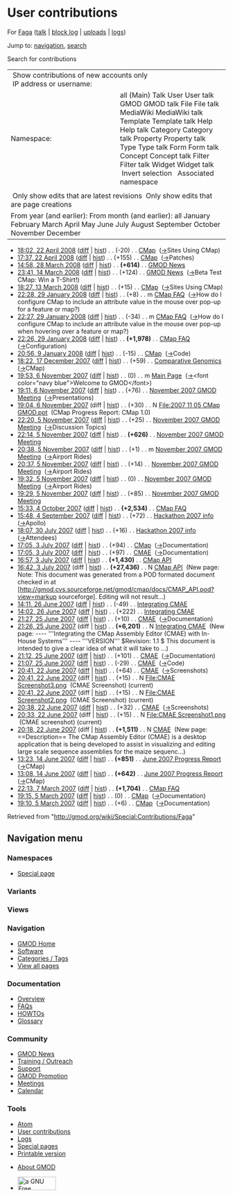<div id="mw-page-base" class="noprint">

</div>

<div id="mw-head-base" class="noprint">

</div>

<div id="content" class="mw-body" role="main">

<span id="top"></span>

<div id="mw-js-message" style="display:none;">

</div>



# <span dir="auto">User contributions</span>

<div id="bodyContent">

<div id="contentSub">

For [Faga](/wiki/User:Faga "User:Faga") (<a
href="/mediawiki/index.php?title=User_talk:Faga&amp;action=edit&amp;redlink=1"
class="new" title="User talk:Faga (page does not exist)">talk</a> \|
[block
log](/mediawiki/index.php?title=Special:Log/block&page=User%3AFaga "Special:Log/block")
\| [uploads](/wiki/Special:ListFiles/Faga "Special:ListFiles/Faga") \|
[logs](/wiki/Special:Log/Faga "Special:Log/Faga"))

</div>

<div id="jump-to-nav" class="mw-jump">

Jump to: [navigation](#mw-navigation), [search](#p-search)

</div>

<div id="mw-content-text">

Search for contributions

<table class="mw-contributions-table">
<colgroup>
<col style="width: 50%" />
<col style="width: 50%" />
</colgroup>
<tbody>
<tr class="odd">
<td colspan="2"> Show contributions of new accounts only<br />
 IP address or username:</td>
</tr>
<tr class="even">
<td class="mw-label">Namespace:</td>
<td>all (Main) Talk User User talk GMOD GMOD talk File File talk
MediaWiki MediaWiki talk Template Template talk Help Help talk Category
Category talk Property Property talk Type Type talk Form Form talk
Concept Concept talk Filter Filter talk Widget Widget talk  
 Invert selection 
 Associated namespace </td>
</tr>
<tr class="odd">
<td colspan="2"></td>
</tr>
<tr class="even">
<td colspan="2"> Only show edits that are latest revisions
 Only show edits that are page creations</td>
</tr>
<tr class="odd">
<td colspan="2">From year (and earlier): From month (and earlier): all
January February March April May June July August September October
November December</td>
</tr>
</tbody>
</table>

- <a href="/mediawiki/index.php?title=CMap&amp;oldid=5263"
  class="mw-changeslist-date" title="CMap">18:02, 22 April 2008</a>
  ([diff](/mediawiki/index.php?title=CMap&diff=prev&oldid=5263 "CMap")
  \| [hist](/mediawiki/index.php?title=CMap&action=history "CMap"))
  <span class="mw-changeslist-separator">. .</span>
  <span class="mw-plusminus-neg" dir="ltr"
  title="4,509 bytes after change">(-20)</span>‎
  <span class="mw-changeslist-separator">. .</span>
  <a href="/wiki/CMap" class="mw-contributions-title"
  title="CMap">CMap</a> ‎
  <span class="comment">([→](/wiki/CMap#Sites_Using_CMap "CMap")‎<span dir="auto"><span class="autocomment">Sites
  Using CMap</span></span>)</span>
- <a href="/mediawiki/index.php?title=CMap&amp;oldid=5262"
  class="mw-changeslist-date" title="CMap">17:37, 22 April 2008</a>
  ([diff](/mediawiki/index.php?title=CMap&diff=prev&oldid=5262 "CMap")
  \| [hist](/mediawiki/index.php?title=CMap&action=history "CMap"))
  <span class="mw-changeslist-separator">. .</span>
  <span class="mw-plusminus-pos" dir="ltr"
  title="4,529 bytes after change">(+155)</span>‎
  <span class="mw-changeslist-separator">. .</span>
  <a href="/wiki/CMap" class="mw-contributions-title"
  title="CMap">CMap</a> ‎
  <span class="comment">([→](/wiki/CMap#Patches "CMap")‎<span dir="auto"><span class="autocomment">Patches</span></span>)</span>
- <a href="/mediawiki/index.php?title=GMOD_News&amp;oldid=5130"
  class="mw-changeslist-date" title="GMOD News">14:58, 28 March 2008</a>
  ([diff](/mediawiki/index.php?title=GMOD_News&diff=prev&oldid=5130 "GMOD News")
  \|
  [hist](/mediawiki/index.php?title=GMOD_News&action=history "GMOD News"))
  <span class="mw-changeslist-separator">. .</span> **(+614)**‎
  <span class="mw-changeslist-separator">. .</span>
  <a href="/wiki/GMOD_News" class="mw-contributions-title"
  title="GMOD News">GMOD News</a> ‎
- <a href="/mediawiki/index.php?title=GMOD_News&amp;oldid=5043"
  class="mw-changeslist-date" title="GMOD News">23:41, 14 March 2008</a>
  ([diff](/mediawiki/index.php?title=GMOD_News&diff=prev&oldid=5043 "GMOD News")
  \|
  [hist](/mediawiki/index.php?title=GMOD_News&action=history "GMOD News"))
  <span class="mw-changeslist-separator">. .</span>
  <span class="mw-plusminus-pos" dir="ltr"
  title="15,819 bytes after change">(+124)</span>‎
  <span class="mw-changeslist-separator">. .</span>
  <a href="/wiki/GMOD_News" class="mw-contributions-title"
  title="GMOD News">GMOD News</a> ‎
  <span class="comment">([→](/wiki/GMOD_News#Beta_Test_CMap:_Win_a_T-Shirt.21 "GMOD News")‎<span dir="auto"><span class="autocomment">Beta
  Test CMap: Win a T-Shirt!</span></span>)</span>
- <a href="/mediawiki/index.php?title=CMap&amp;oldid=4991"
  class="mw-changeslist-date" title="CMap">18:27, 13 March 2008</a>
  ([diff](/mediawiki/index.php?title=CMap&diff=prev&oldid=4991 "CMap")
  \| [hist](/mediawiki/index.php?title=CMap&action=history "CMap"))
  <span class="mw-changeslist-separator">. .</span>
  <span class="mw-plusminus-pos" dir="ltr"
  title="4,211 bytes after change">(+15)</span>‎
  <span class="mw-changeslist-separator">. .</span>
  <a href="/wiki/CMap" class="mw-contributions-title"
  title="CMap">CMap</a> ‎
  <span class="comment">([→](/wiki/CMap#Sites_Using_CMap "CMap")‎<span dir="auto"><span class="autocomment">Sites
  Using CMap</span></span>)</span>
- <a href="/mediawiki/index.php?title=CMap_FAQ&amp;oldid=4451"
  class="mw-changeslist-date" title="CMap FAQ">22:28, 29 January 2008</a>
  ([diff](/mediawiki/index.php?title=CMap_FAQ&diff=prev&oldid=4451 "CMap FAQ")
  \|
  [hist](/mediawiki/index.php?title=CMap_FAQ&action=history "CMap FAQ"))
  <span class="mw-changeslist-separator">. .</span>
  <span class="mw-plusminus-pos" dir="ltr"
  title="6,512 bytes after change">(+8)</span>‎
  <span class="mw-changeslist-separator">. .</span> m
  <a href="/wiki/CMap_FAQ" class="mw-contributions-title"
  title="CMap FAQ">CMap FAQ</a> ‎
  <span class="comment">([→](/wiki/CMap_FAQ#How_do_I_configure_CMap_to_include_an_attribute_value_in_the_mouse_over_pop-up_for_a_feature_or_map.3F "CMap FAQ")‎<span dir="auto"><span class="autocomment">How
  do I configure CMap to include an attribute value in the mouse over
  pop-up for a feature or map?</span></span>)</span>
- <a href="/mediawiki/index.php?title=CMap_FAQ&amp;oldid=4450"
  class="mw-changeslist-date" title="CMap FAQ">22:27, 29 January 2008</a>
  ([diff](/mediawiki/index.php?title=CMap_FAQ&diff=prev&oldid=4450 "CMap FAQ")
  \|
  [hist](/mediawiki/index.php?title=CMap_FAQ&action=history "CMap FAQ"))
  <span class="mw-changeslist-separator">. .</span>
  <span class="mw-plusminus-neg" dir="ltr"
  title="6,504 bytes after change">(-34)</span>‎
  <span class="mw-changeslist-separator">. .</span> m
  <a href="/wiki/CMap_FAQ" class="mw-contributions-title"
  title="CMap FAQ">CMap FAQ</a> ‎
  <span class="comment">([→](/wiki/CMap_FAQ#How_do_I_configure_CMap_to_include_an_attribute_value_in_the_mouse_over_pop-up_when_hovering_over_a_feature_or_map.3F "CMap FAQ")‎<span dir="auto"><span class="autocomment">How
  do I configure CMap to include an attribute value in the mouse over
  pop-up when hovering over a feature or map?</span></span>)</span>
- <a href="/mediawiki/index.php?title=CMap_FAQ&amp;oldid=4449"
  class="mw-changeslist-date" title="CMap FAQ">22:26, 29 January 2008</a>
  ([diff](/mediawiki/index.php?title=CMap_FAQ&diff=prev&oldid=4449 "CMap FAQ")
  \|
  [hist](/mediawiki/index.php?title=CMap_FAQ&action=history "CMap FAQ"))
  <span class="mw-changeslist-separator">. .</span> **(+1,978)**‎
  <span class="mw-changeslist-separator">. .</span>
  <a href="/wiki/CMap_FAQ" class="mw-contributions-title"
  title="CMap FAQ">CMap FAQ</a> ‎
  <span class="comment">([→](/wiki/CMap_FAQ#Configuration "CMap FAQ")‎<span dir="auto"><span class="autocomment">Configuration</span></span>)</span>
- <a href="/mediawiki/index.php?title=CMap&amp;oldid=3938"
  class="mw-changeslist-date" title="CMap">20:56, 9 January 2008</a>
  ([diff](/mediawiki/index.php?title=CMap&diff=prev&oldid=3938 "CMap")
  \| [hist](/mediawiki/index.php?title=CMap&action=history "CMap"))
  <span class="mw-changeslist-separator">. .</span>
  <span class="mw-plusminus-neg" dir="ltr"
  title="4,057 bytes after change">(-15)</span>‎
  <span class="mw-changeslist-separator">. .</span>
  <a href="/wiki/CMap" class="mw-contributions-title"
  title="CMap">CMap</a> ‎
  <span class="comment">([→](/wiki/CMap#Code "CMap")‎<span dir="auto"><span class="autocomment">Code</span></span>)</span>
- <a href="/mediawiki/index.php?title=Comparative_Genomics&amp;oldid=3677"
  class="mw-changeslist-date" title="Comparative Genomics">18:22, 17
  December 2007</a>
  ([diff](/mediawiki/index.php?title=Comparative_Genomics&diff=prev&oldid=3677 "Comparative Genomics")
  \|
  [hist](/mediawiki/index.php?title=Comparative_Genomics&action=history "Comparative Genomics"))
  <span class="mw-changeslist-separator">. .</span>
  <span class="mw-plusminus-pos" dir="ltr"
  title="1,834 bytes after change">(+59)</span>‎
  <span class="mw-changeslist-separator">. .</span>
  <a href="/wiki/Comparative_Genomics" class="mw-contributions-title"
  title="Comparative Genomics">Comparative Genomics</a> ‎
  <span class="comment">([→](/wiki/Comparative_Genomics#CMap "Comparative Genomics")‎<span dir="auto"><span class="autocomment">CMap</span></span>)</span>
- <a href="/mediawiki/index.php?title=Main_Page&amp;oldid=3333"
  class="mw-changeslist-date" title="Main Page">19:53, 6 November 2007</a>
  ([diff](/mediawiki/index.php?title=Main_Page&diff=prev&oldid=3333 "Main Page")
  \|
  [hist](/mediawiki/index.php?title=Main_Page&action=history "Main Page"))
  <span class="mw-changeslist-separator">. .</span>
  <span class="mw-plusminus-null" dir="ltr"
  title="5,538 bytes after change">(0)</span>‎
  <span class="mw-changeslist-separator">. .</span> m
  <a href="/wiki/Main_Page" class="mw-contributions-title"
  title="Main Page">Main Page</a> ‎
  <span class="comment">([→](/wiki/Main_Page#.3Cfont_color.3D.22navy_blue.22.3EWelcome_to_GMOD.3C.2Ffont.3E "Main Page")‎<span dir="auto"><span class="autocomment">\<font
  color="navy blue"\>Welcome to GMOD\</font\></span></span>)</span>
- <a
  href="/mediawiki/index.php?title=November_2007_GMOD_Meeting&amp;oldid=3332"
  class="mw-changeslist-date" title="November 2007 GMOD Meeting">19:11, 6
  November 2007</a>
  ([diff](/mediawiki/index.php?title=November_2007_GMOD_Meeting&diff=prev&oldid=3332 "November 2007 GMOD Meeting")
  \|
  [hist](/mediawiki/index.php?title=November_2007_GMOD_Meeting&action=history "November 2007 GMOD Meeting"))
  <span class="mw-changeslist-separator">. .</span>
  <span class="mw-plusminus-pos" dir="ltr"
  title="6,139 bytes after change">(+76)</span>‎
  <span class="mw-changeslist-separator">. .</span>
  <a href="/wiki/November_2007_GMOD_Meeting"
  class="mw-contributions-title"
  title="November 2007 GMOD Meeting">November 2007 GMOD Meeting</a> ‎
  <span class="comment">([→](/wiki/November_2007_GMOD_Meeting#Presentations "November 2007 GMOD Meeting")‎<span dir="auto"><span class="autocomment">Presentations</span></span>)</span>
- <a
  href="/mediawiki/index.php?title=File:2007_11_05_CMap_GMOD.ppt&amp;oldid=3331"
  class="mw-changeslist-date" title="File:2007 11 05 CMap GMOD.ppt">19:04,
  6 November 2007</a> (diff \|
  [hist](/mediawiki/index.php?title=File:2007_11_05_CMap_GMOD.ppt&action=history "File:2007 11 05 CMap GMOD.ppt"))
  <span class="mw-changeslist-separator">. .</span>
  <span class="mw-plusminus-pos" dir="ltr"
  title="30 bytes after change">(+30)</span>‎
  <span class="mw-changeslist-separator">. .</span> N
  <a href="/wiki/File:2007_11_05_CMap_GMOD.ppt"
  class="mw-contributions-title"
  title="File:2007 11 05 CMap GMOD.ppt">File:2007 11 05 CMap GMOD.ppt</a>
  ‎ <span class="comment">(CMap Progress Report: CMap 1.0)</span>
- <a
  href="/mediawiki/index.php?title=November_2007_GMOD_Meeting&amp;oldid=3312"
  class="mw-changeslist-date" title="November 2007 GMOD Meeting">22:20, 5
  November 2007</a>
  ([diff](/mediawiki/index.php?title=November_2007_GMOD_Meeting&diff=prev&oldid=3312 "November 2007 GMOD Meeting")
  \|
  [hist](/mediawiki/index.php?title=November_2007_GMOD_Meeting&action=history "November 2007 GMOD Meeting"))
  <span class="mw-changeslist-separator">. .</span>
  <span class="mw-plusminus-pos" dir="ltr"
  title="5,563 bytes after change">(+25)</span>‎
  <span class="mw-changeslist-separator">. .</span>
  <a href="/wiki/November_2007_GMOD_Meeting"
  class="mw-contributions-title"
  title="November 2007 GMOD Meeting">November 2007 GMOD Meeting</a> ‎
  <span class="comment">([→](/wiki/November_2007_GMOD_Meeting#Discussion_Topics "November 2007 GMOD Meeting")‎<span dir="auto"><span class="autocomment">Discussion
  Topics</span></span>)</span>
- <a
  href="/mediawiki/index.php?title=November_2007_GMOD_Meeting&amp;oldid=3311"
  class="mw-changeslist-date" title="November 2007 GMOD Meeting">22:14, 5
  November 2007</a>
  ([diff](/mediawiki/index.php?title=November_2007_GMOD_Meeting&diff=prev&oldid=3311 "November 2007 GMOD Meeting")
  \|
  [hist](/mediawiki/index.php?title=November_2007_GMOD_Meeting&action=history "November 2007 GMOD Meeting"))
  <span class="mw-changeslist-separator">. .</span> **(+626)**‎
  <span class="mw-changeslist-separator">. .</span>
  <a href="/wiki/November_2007_GMOD_Meeting"
  class="mw-contributions-title"
  title="November 2007 GMOD Meeting">November 2007 GMOD Meeting</a> ‎
- <a
  href="/mediawiki/index.php?title=November_2007_GMOD_Meeting&amp;oldid=3304"
  class="mw-changeslist-date" title="November 2007 GMOD Meeting">20:38, 5
  November 2007</a>
  ([diff](/mediawiki/index.php?title=November_2007_GMOD_Meeting&diff=prev&oldid=3304 "November 2007 GMOD Meeting")
  \|
  [hist](/mediawiki/index.php?title=November_2007_GMOD_Meeting&action=history "November 2007 GMOD Meeting"))
  <span class="mw-changeslist-separator">. .</span>
  <span class="mw-plusminus-pos" dir="ltr"
  title="4,389 bytes after change">(+1)</span>‎
  <span class="mw-changeslist-separator">. .</span> m
  <a href="/wiki/November_2007_GMOD_Meeting"
  class="mw-contributions-title"
  title="November 2007 GMOD Meeting">November 2007 GMOD Meeting</a> ‎
  <span class="comment">([→](/wiki/November_2007_GMOD_Meeting#Airport_Rides "November 2007 GMOD Meeting")‎<span dir="auto"><span class="autocomment">Airport
  Rides</span></span>)</span>
- <a
  href="/mediawiki/index.php?title=November_2007_GMOD_Meeting&amp;oldid=3303"
  class="mw-changeslist-date" title="November 2007 GMOD Meeting">20:37, 5
  November 2007</a>
  ([diff](/mediawiki/index.php?title=November_2007_GMOD_Meeting&diff=prev&oldid=3303 "November 2007 GMOD Meeting")
  \|
  [hist](/mediawiki/index.php?title=November_2007_GMOD_Meeting&action=history "November 2007 GMOD Meeting"))
  <span class="mw-changeslist-separator">. .</span>
  <span class="mw-plusminus-pos" dir="ltr"
  title="4,388 bytes after change">(+14)</span>‎
  <span class="mw-changeslist-separator">. .</span>
  <a href="/wiki/November_2007_GMOD_Meeting"
  class="mw-contributions-title"
  title="November 2007 GMOD Meeting">November 2007 GMOD Meeting</a> ‎
  <span class="comment">([→](/wiki/November_2007_GMOD_Meeting#Airport_Rides "November 2007 GMOD Meeting")‎<span dir="auto"><span class="autocomment">Airport
  Rides</span></span>)</span>
- <a
  href="/mediawiki/index.php?title=November_2007_GMOD_Meeting&amp;oldid=3296"
  class="mw-changeslist-date" title="November 2007 GMOD Meeting">19:32, 5
  November 2007</a>
  ([diff](/mediawiki/index.php?title=November_2007_GMOD_Meeting&diff=prev&oldid=3296 "November 2007 GMOD Meeting")
  \|
  [hist](/mediawiki/index.php?title=November_2007_GMOD_Meeting&action=history "November 2007 GMOD Meeting"))
  <span class="mw-changeslist-separator">. .</span>
  <span class="mw-plusminus-null" dir="ltr"
  title="4,253 bytes after change">(0)</span>‎
  <span class="mw-changeslist-separator">. .</span>
  <a href="/wiki/November_2007_GMOD_Meeting"
  class="mw-contributions-title"
  title="November 2007 GMOD Meeting">November 2007 GMOD Meeting</a> ‎
  <span class="comment">([→](/wiki/November_2007_GMOD_Meeting#Airport_Rides "November 2007 GMOD Meeting")‎<span dir="auto"><span class="autocomment">Airport
  Rides</span></span>)</span>
- <a
  href="/mediawiki/index.php?title=November_2007_GMOD_Meeting&amp;oldid=3295"
  class="mw-changeslist-date" title="November 2007 GMOD Meeting">19:29, 5
  November 2007</a>
  ([diff](/mediawiki/index.php?title=November_2007_GMOD_Meeting&diff=prev&oldid=3295 "November 2007 GMOD Meeting")
  \|
  [hist](/mediawiki/index.php?title=November_2007_GMOD_Meeting&action=history "November 2007 GMOD Meeting"))
  <span class="mw-changeslist-separator">. .</span>
  <span class="mw-plusminus-pos" dir="ltr"
  title="4,253 bytes after change">(+85)</span>‎
  <span class="mw-changeslist-separator">. .</span>
  <a href="/wiki/November_2007_GMOD_Meeting"
  class="mw-contributions-title"
  title="November 2007 GMOD Meeting">November 2007 GMOD Meeting</a> ‎
- <a href="/mediawiki/index.php?title=CMap_FAQ&amp;oldid=3193"
  class="mw-changeslist-date" title="CMap FAQ">15:33, 4 October 2007</a>
  ([diff](/mediawiki/index.php?title=CMap_FAQ&diff=prev&oldid=3193 "CMap FAQ")
  \|
  [hist](/mediawiki/index.php?title=CMap_FAQ&action=history "CMap FAQ"))
  <span class="mw-changeslist-separator">. .</span> **(+2,534)**‎
  <span class="mw-changeslist-separator">. .</span>
  <a href="/wiki/CMap_FAQ" class="mw-contributions-title"
  title="CMap FAQ">CMap FAQ</a> ‎
- <a href="/mediawiki/index.php?title=Hackathon_2007_info&amp;oldid=2984"
  class="mw-changeslist-date" title="Hackathon 2007 info">15:48, 4
  September 2007</a>
  ([diff](/mediawiki/index.php?title=Hackathon_2007_info&diff=prev&oldid=2984 "Hackathon 2007 info")
  \|
  [hist](/mediawiki/index.php?title=Hackathon_2007_info&action=history "Hackathon 2007 info"))
  <span class="mw-changeslist-separator">. .</span>
  <span class="mw-plusminus-pos" dir="ltr"
  title="10,858 bytes after change">(+72)</span>‎
  <span class="mw-changeslist-separator">. .</span>
  <a href="/wiki/Hackathon_2007_info" class="mw-contributions-title"
  title="Hackathon 2007 info">Hackathon 2007 info</a> ‎
  <span class="comment">([→](/wiki/Hackathon_2007_info#Apollo "Hackathon 2007 info")‎<span dir="auto"><span class="autocomment">Apollo</span></span>)</span>
- <a href="/mediawiki/index.php?title=Hackathon_2007_info&amp;oldid=2873"
  class="mw-changeslist-date" title="Hackathon 2007 info">18:07, 30 July
  2007</a>
  ([diff](/mediawiki/index.php?title=Hackathon_2007_info&diff=prev&oldid=2873 "Hackathon 2007 info")
  \|
  [hist](/mediawiki/index.php?title=Hackathon_2007_info&action=history "Hackathon 2007 info"))
  <span class="mw-changeslist-separator">. .</span>
  <span class="mw-plusminus-pos" dir="ltr"
  title="5,984 bytes after change">(+16)</span>‎
  <span class="mw-changeslist-separator">. .</span>
  <a href="/wiki/Hackathon_2007_info" class="mw-contributions-title"
  title="Hackathon 2007 info">Hackathon 2007 info</a> ‎
  <span class="comment">([→](/wiki/Hackathon_2007_info#Attendees "Hackathon 2007 info")‎<span dir="auto"><span class="autocomment">Attendees</span></span>)</span>
- <a href="/mediawiki/index.php?title=CMap&amp;oldid=2768"
  class="mw-changeslist-date" title="CMap">17:05, 3 July 2007</a>
  ([diff](/mediawiki/index.php?title=CMap&diff=prev&oldid=2768 "CMap")
  \| [hist](/mediawiki/index.php?title=CMap&action=history "CMap"))
  <span class="mw-changeslist-separator">. .</span>
  <span class="mw-plusminus-pos" dir="ltr"
  title="3,646 bytes after change">(+94)</span>‎
  <span class="mw-changeslist-separator">. .</span>
  <a href="/wiki/CMap" class="mw-contributions-title"
  title="CMap">CMap</a> ‎
  <span class="comment">([→](/wiki/CMap#Documentation "CMap")‎<span dir="auto"><span class="autocomment">Documentation</span></span>)</span>
- <a href="/mediawiki/index.php?title=CMAE&amp;oldid=2767"
  class="mw-changeslist-date" title="CMAE">17:05, 3 July 2007</a>
  ([diff](/mediawiki/index.php?title=CMAE&diff=prev&oldid=2767 "CMAE")
  \| [hist](/mediawiki/index.php?title=CMAE&action=history "CMAE"))
  <span class="mw-changeslist-separator">. .</span>
  <span class="mw-plusminus-pos" dir="ltr"
  title="1,786 bytes after change">(+97)</span>‎
  <span class="mw-changeslist-separator">. .</span>
  <a href="/wiki/CMAE" class="mw-contributions-title"
  title="CMAE">CMAE</a> ‎
  <span class="comment">([→](/wiki/CMAE#Documentation "CMAE")‎<span dir="auto"><span class="autocomment">Documentation</span></span>)</span>
- <a href="/mediawiki/index.php?title=CMap_API&amp;oldid=2766"
  class="mw-changeslist-date" title="CMap API">16:57, 3 July 2007</a>
  ([diff](/mediawiki/index.php?title=CMap_API&diff=prev&oldid=2766 "CMap API")
  \|
  [hist](/mediawiki/index.php?title=CMap_API&action=history "CMap API"))
  <span class="mw-changeslist-separator">. .</span> **(+1,430)**‎
  <span class="mw-changeslist-separator">. .</span>
  <a href="/wiki/CMap_API" class="mw-contributions-title"
  title="CMap API">CMap API</a> ‎
- <a href="/mediawiki/index.php?title=CMap_API&amp;oldid=2764"
  class="mw-changeslist-date" title="CMap API">16:42, 3 July 2007</a>
  (diff \|
  [hist](/mediawiki/index.php?title=CMap_API&action=history "CMap API"))
  <span class="mw-changeslist-separator">. .</span> **(+27,436)**‎
  <span class="mw-changeslist-separator">. .</span> N
  <a href="/wiki/CMap_API" class="mw-contributions-title"
  title="CMap API">CMap API</a> ‎ <span class="comment">(New page: Note:
  This document was generated from a POD formated document checked in at
  \[http://gmod.cvs.sourceforge.net/gmod/cmap/docs/CMAP_API.pod?view=markup
  sourceforge\]. Editing will not result...)</span>
- <a href="/mediawiki/index.php?title=Integrating_CMAE&amp;oldid=2752"
  class="mw-changeslist-date" title="Integrating CMAE">14:11, 26 June
  2007</a>
  ([diff](/mediawiki/index.php?title=Integrating_CMAE&diff=prev&oldid=2752 "Integrating CMAE")
  \|
  [hist](/mediawiki/index.php?title=Integrating_CMAE&action=history "Integrating CMAE"))
  <span class="mw-changeslist-separator">. .</span>
  <span class="mw-plusminus-neg" dir="ltr"
  title="6,374 bytes after change">(-49)</span>‎
  <span class="mw-changeslist-separator">. .</span>
  <a href="/wiki/Integrating_CMAE" class="mw-contributions-title"
  title="Integrating CMAE">Integrating CMAE</a> ‎
- <a href="/mediawiki/index.php?title=Integrating_CMAE&amp;oldid=2751"
  class="mw-changeslist-date" title="Integrating CMAE">14:02, 26 June
  2007</a>
  ([diff](/mediawiki/index.php?title=Integrating_CMAE&diff=prev&oldid=2751 "Integrating CMAE")
  \|
  [hist](/mediawiki/index.php?title=Integrating_CMAE&action=history "Integrating CMAE"))
  <span class="mw-changeslist-separator">. .</span>
  <span class="mw-plusminus-pos" dir="ltr"
  title="6,423 bytes after change">(+222)</span>‎
  <span class="mw-changeslist-separator">. .</span>
  <a href="/wiki/Integrating_CMAE" class="mw-contributions-title"
  title="Integrating CMAE">Integrating CMAE</a> ‎
- <a href="/mediawiki/index.php?title=CMAE&amp;oldid=2750"
  class="mw-changeslist-date" title="CMAE">21:27, 25 June 2007</a>
  ([diff](/mediawiki/index.php?title=CMAE&diff=prev&oldid=2750 "CMAE")
  \| [hist](/mediawiki/index.php?title=CMAE&action=history "CMAE"))
  <span class="mw-changeslist-separator">. .</span>
  <span class="mw-plusminus-pos" dir="ltr"
  title="1,689 bytes after change">(+10)</span>‎
  <span class="mw-changeslist-separator">. .</span>
  <a href="/wiki/CMAE" class="mw-contributions-title"
  title="CMAE">CMAE</a> ‎
  <span class="comment">([→](/wiki/CMAE#Documentation "CMAE")‎<span dir="auto"><span class="autocomment">Documentation</span></span>)</span>
- <a href="/mediawiki/index.php?title=Integrating_CMAE&amp;oldid=2749"
  class="mw-changeslist-date" title="Integrating CMAE">21:26, 25 June
  2007</a> (diff \|
  [hist](/mediawiki/index.php?title=Integrating_CMAE&action=history "Integrating CMAE"))
  <span class="mw-changeslist-separator">. .</span> **(+6,201)**‎
  <span class="mw-changeslist-separator">. .</span> N
  <a href="/wiki/Integrating_CMAE" class="mw-contributions-title"
  title="Integrating CMAE">Integrating CMAE</a> ‎
  <span class="comment">(New page: ---- '''Integrating the CMap Assembly
  Editor (CMAE) with In-House Systems''' ---- '''VERSION''' \$Revision:
  1.1 \$ This document is intended to give a clear idea of what it will
  take to ...)</span>
- <a href="/mediawiki/index.php?title=CMAE&amp;oldid=2748"
  class="mw-changeslist-date" title="CMAE">21:12, 25 June 2007</a>
  ([diff](/mediawiki/index.php?title=CMAE&diff=prev&oldid=2748 "CMAE")
  \| [hist](/mediawiki/index.php?title=CMAE&action=history "CMAE"))
  <span class="mw-changeslist-separator">. .</span>
  <span class="mw-plusminus-pos" dir="ltr"
  title="1,679 bytes after change">(+101)</span>‎
  <span class="mw-changeslist-separator">. .</span>
  <a href="/wiki/CMAE" class="mw-contributions-title"
  title="CMAE">CMAE</a> ‎
  <span class="comment">([→](/wiki/CMAE#Documentation "CMAE")‎<span dir="auto"><span class="autocomment">Documentation</span></span>)</span>
- <a href="/mediawiki/index.php?title=CMAE&amp;oldid=2747"
  class="mw-changeslist-date" title="CMAE">21:07, 25 June 2007</a>
  ([diff](/mediawiki/index.php?title=CMAE&diff=prev&oldid=2747 "CMAE")
  \| [hist](/mediawiki/index.php?title=CMAE&action=history "CMAE"))
  <span class="mw-changeslist-separator">. .</span>
  <span class="mw-plusminus-neg" dir="ltr"
  title="1,578 bytes after change">(-29)</span>‎
  <span class="mw-changeslist-separator">. .</span>
  <a href="/wiki/CMAE" class="mw-contributions-title"
  title="CMAE">CMAE</a> ‎
  <span class="comment">([→](/wiki/CMAE#Code "CMAE")‎<span dir="auto"><span class="autocomment">Code</span></span>)</span>
- <a href="/mediawiki/index.php?title=CMAE&amp;oldid=2745"
  class="mw-changeslist-date" title="CMAE">20:41, 22 June 2007</a>
  ([diff](/mediawiki/index.php?title=CMAE&diff=prev&oldid=2745 "CMAE")
  \| [hist](/mediawiki/index.php?title=CMAE&action=history "CMAE"))
  <span class="mw-changeslist-separator">. .</span>
  <span class="mw-plusminus-pos" dir="ltr"
  title="1,607 bytes after change">(+64)</span>‎
  <span class="mw-changeslist-separator">. .</span>
  <a href="/wiki/CMAE" class="mw-contributions-title"
  title="CMAE">CMAE</a> ‎
  <span class="comment">([→](/wiki/CMAE#Screenshots "CMAE")‎<span dir="auto"><span class="autocomment">Screenshots</span></span>)</span>
- <a
  href="/mediawiki/index.php?title=File:CMAE_Screenshot3.png&amp;oldid=2744"
  class="mw-changeslist-date" title="File:CMAE Screenshot3.png">20:41, 22
  June 2007</a> (diff \|
  [hist](/mediawiki/index.php?title=File:CMAE_Screenshot3.png&action=history "File:CMAE Screenshot3.png"))
  <span class="mw-changeslist-separator">. .</span>
  <span class="mw-plusminus-pos" dir="ltr"
  title="15 bytes after change">(+15)</span>‎
  <span class="mw-changeslist-separator">. .</span> N
  <a href="/wiki/File:CMAE_Screenshot3.png" class="mw-contributions-title"
  title="File:CMAE Screenshot3.png">File:CMAE Screenshot3.png</a> ‎
  <span class="comment">(CMAE Screenshot)</span>
  <span class="mw-uctop">(current)</span>
- <a
  href="/mediawiki/index.php?title=File:CMAE_Screenshot2.png&amp;oldid=2743"
  class="mw-changeslist-date" title="File:CMAE Screenshot2.png">20:41, 22
  June 2007</a> (diff \|
  [hist](/mediawiki/index.php?title=File:CMAE_Screenshot2.png&action=history "File:CMAE Screenshot2.png"))
  <span class="mw-changeslist-separator">. .</span>
  <span class="mw-plusminus-pos" dir="ltr"
  title="15 bytes after change">(+15)</span>‎
  <span class="mw-changeslist-separator">. .</span> N
  <a href="/wiki/File:CMAE_Screenshot2.png" class="mw-contributions-title"
  title="File:CMAE Screenshot2.png">File:CMAE Screenshot2.png</a> ‎
  <span class="comment">(CMAE Screenshot)</span>
  <span class="mw-uctop">(current)</span>
- <a href="/mediawiki/index.php?title=CMAE&amp;oldid=2742"
  class="mw-changeslist-date" title="CMAE">20:38, 22 June 2007</a>
  ([diff](/mediawiki/index.php?title=CMAE&diff=prev&oldid=2742 "CMAE")
  \| [hist](/mediawiki/index.php?title=CMAE&action=history "CMAE"))
  <span class="mw-changeslist-separator">. .</span>
  <span class="mw-plusminus-pos" dir="ltr"
  title="1,543 bytes after change">(+32)</span>‎
  <span class="mw-changeslist-separator">. .</span>
  <a href="/wiki/CMAE" class="mw-contributions-title"
  title="CMAE">CMAE</a> ‎
  <span class="comment">([→](/wiki/CMAE#Screenshots "CMAE")‎<span dir="auto"><span class="autocomment">Screenshots</span></span>)</span>
- <a
  href="/mediawiki/index.php?title=File:CMAE_Screenshot1.png&amp;oldid=2741"
  class="mw-changeslist-date" title="File:CMAE Screenshot1.png">20:33, 22
  June 2007</a> (diff \|
  [hist](/mediawiki/index.php?title=File:CMAE_Screenshot1.png&action=history "File:CMAE Screenshot1.png"))
  <span class="mw-changeslist-separator">. .</span>
  <span class="mw-plusminus-pos" dir="ltr"
  title="15 bytes after change">(+15)</span>‎
  <span class="mw-changeslist-separator">. .</span> N
  <a href="/wiki/File:CMAE_Screenshot1.png" class="mw-contributions-title"
  title="File:CMAE Screenshot1.png">File:CMAE Screenshot1.png</a> ‎
  <span class="comment">(CMAE screenshot)</span>
  <span class="mw-uctop">(current)</span>
- <a href="/mediawiki/index.php?title=CMAE&amp;oldid=2739"
  class="mw-changeslist-date" title="CMAE">20:18, 22 June 2007</a> (diff
  \| [hist](/mediawiki/index.php?title=CMAE&action=history "CMAE"))
  <span class="mw-changeslist-separator">. .</span> **(+1,511)**‎
  <span class="mw-changeslist-separator">. .</span> N
  <a href="/wiki/CMAE" class="mw-contributions-title"
  title="CMAE">CMAE</a> ‎ <span class="comment">(New page:
  ==Description== The CMap Assembly Editor (CMAE) is a desktop
  application that is being developed to assist in visualizing and
  editing large scale sequence assemblies for the maize
  sequenc...)</span>
- <a
  href="/mediawiki/index.php?title=June_2007_Progress_Report&amp;oldid=2685"
  class="mw-changeslist-date" title="June 2007 Progress Report">13:23, 14
  June 2007</a>
  ([diff](/mediawiki/index.php?title=June_2007_Progress_Report&diff=prev&oldid=2685 "June 2007 Progress Report")
  \|
  [hist](/mediawiki/index.php?title=June_2007_Progress_Report&action=history "June 2007 Progress Report"))
  <span class="mw-changeslist-separator">. .</span> **(+851)**‎
  <span class="mw-changeslist-separator">. .</span>
  <a href="/wiki/June_2007_Progress_Report" class="mw-contributions-title"
  title="June 2007 Progress Report">June 2007 Progress Report</a> ‎
  <span class="comment">([→](/wiki/June_2007_Progress_Report#CMap "June 2007 Progress Report")‎<span dir="auto"><span class="autocomment">CMap</span></span>)</span>
- <a
  href="/mediawiki/index.php?title=June_2007_Progress_Report&amp;oldid=2684"
  class="mw-changeslist-date" title="June 2007 Progress Report">13:08, 14
  June 2007</a>
  ([diff](/mediawiki/index.php?title=June_2007_Progress_Report&diff=prev&oldid=2684 "June 2007 Progress Report")
  \|
  [hist](/mediawiki/index.php?title=June_2007_Progress_Report&action=history "June 2007 Progress Report"))
  <span class="mw-changeslist-separator">. .</span> **(+642)**‎
  <span class="mw-changeslist-separator">. .</span>
  <a href="/wiki/June_2007_Progress_Report" class="mw-contributions-title"
  title="June 2007 Progress Report">June 2007 Progress Report</a> ‎
  <span class="comment">([→](/wiki/June_2007_Progress_Report#CMap "June 2007 Progress Report")‎<span dir="auto"><span class="autocomment">CMap</span></span>)</span>
- <a href="/mediawiki/index.php?title=CMap_FAQ&amp;oldid=1443"
  class="mw-changeslist-date" title="CMap FAQ">22:13, 7 March 2007</a>
  ([diff](/mediawiki/index.php?title=CMap_FAQ&diff=prev&oldid=1443 "CMap FAQ")
  \|
  [hist](/mediawiki/index.php?title=CMap_FAQ&action=history "CMap FAQ"))
  <span class="mw-changeslist-separator">. .</span> **(+1,704)**‎
  <span class="mw-changeslist-separator">. .</span>
  <a href="/wiki/CMap_FAQ" class="mw-contributions-title"
  title="CMap FAQ">CMap FAQ</a> ‎
- <a href="/mediawiki/index.php?title=CMap&amp;oldid=1343"
  class="mw-changeslist-date" title="CMap">19:15, 5 March 2007</a>
  ([diff](/mediawiki/index.php?title=CMap&diff=prev&oldid=1343 "CMap")
  \| [hist](/mediawiki/index.php?title=CMap&action=history "CMap"))
  <span class="mw-changeslist-separator">. .</span>
  <span class="mw-plusminus-null" dir="ltr"
  title="3,114 bytes after change">(0)</span>‎
  <span class="mw-changeslist-separator">. .</span>
  <a href="/wiki/CMap" class="mw-contributions-title"
  title="CMap">CMap</a> ‎
  <span class="comment">([→](/wiki/CMap#Documentation "CMap")‎<span dir="auto"><span class="autocomment">Documentation</span></span>)</span>
- <a href="/mediawiki/index.php?title=CMap&amp;oldid=1342"
  class="mw-changeslist-date" title="CMap">19:10, 5 March 2007</a>
  ([diff](/mediawiki/index.php?title=CMap&diff=prev&oldid=1342 "CMap")
  \| [hist](/mediawiki/index.php?title=CMap&action=history "CMap"))
  <span class="mw-changeslist-separator">. .</span>
  <span class="mw-plusminus-pos" dir="ltr"
  title="3,114 bytes after change">(+6)</span>‎
  <span class="mw-changeslist-separator">. .</span>
  <a href="/wiki/CMap" class="mw-contributions-title"
  title="CMap">CMap</a> ‎
  <span class="comment">([→](/wiki/CMap#Documentation "CMap")‎<span dir="auto"><span class="autocomment">Documentation</span></span>)</span>

</div>

<div class="printfooter">

Retrieved from "<http://gmod.org/wiki/Special:Contributions/Faga>"

</div>

<div id="catlinks" class="catlinks catlinks-allhidden">

</div>

<div class="visualClear">

</div>

</div>

</div>

<div id="mw-navigation">

## Navigation menu

<div id="mw-head">



<div id="left-navigation">

<div id="p-namespaces" class="vectorTabs" role="navigation"
aria-labelledby="p-namespaces-label">

### Namespaces

- <span id="ca-nstab-special">[Special
  page](/wiki/Special:Contributions/Faga "This is a special page, you cannot edit the page itself")</span>

</div>

<div id="p-variants" class="vectorMenu emptyPortlet" role="navigation"
aria-labelledby="p-variants-label">

### 

### Variants[](#)

<div class="menu">

</div>

</div>

</div>

<div id="right-navigation">

<div id="p-views" class="vectorTabs emptyPortlet" role="navigation"
aria-labelledby="p-views-label">

### Views

</div>



</div>



</div>

</div>

</div>

<div id="mw-panel">

<div id="p-logo" role="banner">

<a href="/wiki/Main_Page"
style="background-image: url(http://gmod.org/images/GMOD-cogs.png);"
title="Visit the main page"></a>

</div>

<div id="p-Navigation" class="portal" role="navigation"
aria-labelledby="p-Navigation-label">

### Navigation

<div class="body">

- <span id="n-GMOD-Home">[GMOD Home](/wiki/Main_Page)</span>
- <span id="n-Software">[Software](/wiki/GMOD_Components)</span>
- <span id="n-Categories-.2F-Tags">[Categories /
  Tags](/wiki/Categories)</span>
- <span id="n-View-all-pages">[View all
  pages](/wiki/Special:AllPages)</span>

</div>

</div>

<div id="p-Documentation" class="portal" role="navigation"
aria-labelledby="p-Documentation-label">

### Documentation

<div class="body">

- <span id="n-Overview">[Overview](/wiki/Overview)</span>
- <span id="n-FAQs">[FAQs](/wiki/Category:FAQ)</span>
- <span id="n-HOWTOs">[HOWTOs](/wiki/Category:HOWTO)</span>
- <span id="n-Glossary">[Glossary](/wiki/Glossary)</span>

</div>

</div>

<div id="p-Community" class="portal" role="navigation"
aria-labelledby="p-Community-label">

### Community

<div class="body">

- <span id="n-GMOD-News">[GMOD News](/wiki/GMOD_News)</span>
- <span id="n-Training-.2F-Outreach">[Training /
  Outreach](/wiki/Training_and_Outreach)</span>
- <span id="n-Support">[Support](/wiki/Support)</span>
- <span id="n-GMOD-Promotion">[GMOD
  Promotion](/wiki/GMOD_Promotion)</span>
- <span id="n-Meetings">[Meetings](/wiki/Meetings)</span>
- <span id="n-Calendar">[Calendar](/wiki/Calendar)</span>

</div>

</div>

<div id="p-tb" class="portal" role="navigation"
aria-labelledby="p-tb-label">

### Tools

<div class="body">

- <span id="feedlinks"><a
  href="http://gmod.org/mediawiki/index.php?title=Special:Contributions/Faga&amp;feed=atom"
  id="feed-atom" class="feedlink" rel="alternate"
  type="application/atom+xml" title="Atom feed for this page">Atom</a></span>
- <span id="t-contributions">[User
  contributions](/wiki/Special:Contributions/Faga "A list of contributions of this user")</span>
- <span id="t-log">[Logs](/wiki/Special:Log/Faga)</span>
- <span id="t-specialpages"><a href="/wiki/Special:SpecialPages" accesskey="q"
  title="A list of all special pages [q]">Special pages</a></span>
- <span id="t-print"><a
  href="/mediawiki/index.php?title=Special:Contributions/Faga&amp;printable=yes"
  rel="alternate" accesskey="p"
  title="Printable version of this page [p]">Printable version</a></span>

</div>

</div>

</div>

</div>

<div id="footer" role="contentinfo">

- <span id="footer-places-about">[About
  GMOD](/wiki/GMOD:About "GMOD:About")</span>

<!-- -->

- <span id="footer-copyrightico">[<img src="http://www.gnu.org/graphics/gfdl-logo-small.png" width="88"
  height="31" alt="a GNU Free Documentation License" />](http://www.gnu.org/licenses/fdl-1.3.html)</span>




</div>
